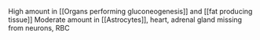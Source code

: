 High amount in [[Organs performing gluconeogenesis]] and [[fat producing tissue]]
Moderate amount in [[Astrocytes]], heart, adrenal gland
missing from neurons, RBC